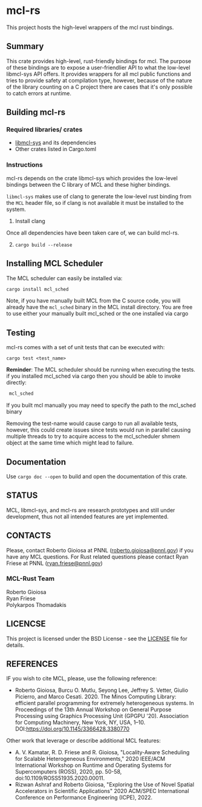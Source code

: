 # mcl-rs
This project hosts the high-level wrappers of the mcl rust bindings.

## Summary
This crate provides high-level, rust-friendly bindings for mcl. The purpose of these bindings are
to expose a user-friendlier API to what the low-level libmcl-sys API offers. It provides wrappers
for all mcl public functions and tries to provide safety at compilation type, however,
because of the nature of the library counting on a C project there are cases that it's only possible
to catch errors at runtime.


## Building mcl-rs
### Required libraries/ crates
* [libmcl-sys](https://github.com/pnnl/mcl/tree/master/rust/libmcl-sys) and its dependencies
* Other crates listed in Cargo.toml


### Instructions
mcl-rs depends on the crate libmcl-sys which provides the low-level bindings between the C library of MCL and these higher bindings. 

```libmcl-sys``` makes use of clang to generate the low-level rust binding from the ```MCL``` header file, so if clang is not available it must be installed to the system.

1. Install clang

Once all dependencies have been taken care of, we can build mcl-rs.

2. ```cargo build --release```

## Installing MCL Scheduler
The MCL scheduler can easily be installed via:
```bash
cargo install mcl_sched
```

Note, if you have manually built MCL from the C source code, you will already have the ```mcl_sched``` binary in the MCL install directory.
You are free to use either your manually built mcl_sched or the one installed via cargo

## Testing
mcl-rs comes with a set of unit tests that can be executed with:
```
cargo test <test_name>
``` 
**Reminder**: The MCL scheduler should be running when executing the tests.
if you installed mcl_sched via cargo then you should be able to invoke directly:
```bash
 mcl_sched
```
If you built mcl manually you may need to specify the path to the mcl_sched binary

Removing the test-name would cause cargo to run all available tests, however, this could create issues since tests would run in parallel causing multiple threads to try to acquire access to the mcl_scheduler shmem object at the same time which might lead to failure.


## Documentation
Use ```cargo doc --open``` to build and open the documentation of this crate.


## STATUS
MCL, libmcl-sys, and mcl-rs are research prototypes and still under development, thus not all intended features are yet implemented.

## CONTACTS
Please, contact Roberto Gioiosa at PNNL (roberto.gioiosa@pnnl.gov) if you have any MCL questions.
For Rust related questions please contact Ryan Friese at PNNL (ryan.friese@pnnl.gov)

### MCL-Rust Team
Roberto Gioiosa  
Ryan Friese   
Polykarpos Thomadakis

## LICENCSE
This project is licensed under the BSD License - see the [LICENSE](LICENSE) file for details.

## REFERENCES
IF you wish to cite MCL, please, use the following reference:

* Roberto Gioiosa, Burcu O. Mutlu, Seyong Lee, Jeffrey S. Vetter, Giulio Picierro, and Marco Cesati. 2020. The Minos Computing Library: efficient parallel programming for extremely heterogeneous systems. In Proceedings of the 13th Annual Workshop on General Purpose Processing using Graphics Processing Unit (GPGPU '20). Association for Computing Machinery, New York, NY, USA, 1–10. DOI:https://doi.org/10.1145/3366428.3380770

Other work that leverage or describe additional MCL features:

* A. V. Kamatar, R. D. Friese and R. Gioiosa, "Locality-Aware Scheduling for Scalable Heterogeneous Environments," 2020 IEEE/ACM International Workshop on Runtime and Operating Systems for Supercomputers (ROSS), 2020, pp. 50-58, doi:10.1109/ROSS51935.2020.00011.
* Rizwan Ashraf and Roberto Gioiosa, "Exploring the Use of Novel Spatial Accelerators in Scientific Applications" 2020 ACM/SPEC International Conference on Performance Engineering (ICPE), 2022.
